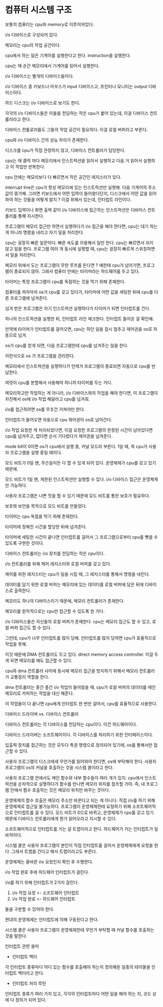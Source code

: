 # 컴퓨터 시스템 구조

보통의 컴퓨터는 cpu와 memory로 이루어져있다.

i/o 디바이스로 구성되어 있다.

메모리는 cpu의 작업 공간이다. 

cpu에서 하는 일은 기계어를 실행한다고 한다. instruction을 실행한다.

cpu는 매 순간 메모리에서 기계어를 읽어서 실행한다.

i/o 디바이스는 별개의 디바이스들이다. 

i/o 디바이스 중 키보드나 마우스가 input 디바이스고, 프린터나 모니터는 output 디바이스이다.

하드 디스크는 i/o 디바이스로 보기도 한다. 

각각의 i/o 디바이스들은 이들을 전담하는 작은 cpu가 붙어 있는데, 이걸 디바이스 컨트롤러라고 한다.

디바이스 컨틀로러들도 그들의 작업 공간이 필요하다. 이걸 로컬 버퍼라고 부른다.

cpu와 i/o 디바이스 간의 성능 차이가 존재한다.

디스크를 cpu가 직접 관장하지 않고, 디바이스 컨트롤러가 담당한다.

cpu는 매 클럭 마다 메모리에서 인스트럭션을 읽어서 실행하고 다음 거 읽어서 실행하고 이 작업만 반복한다.

cpu 안에는 메모리보다 더 빠르면서 작은 공간인 레지스터가 있다.

interrupt line은 cpu가 항상 메모리에 있는 인스트럭션만 실행해. 다음 기계어의 주소값이 증가해. 그러면 키보드에서 어떤 입력이 들어왔다던지, 디스크에서 어떤 값을 읽어와야 하는 것들을 어떻게 알지 ? 이걸 위해서 있는데, 인터럽트 라인이다. 

키보드 입력이나 화면 출력 같이 i/o 디바이스에 접근하는 인스트럭션은 디바이스 컨트롤러를 통해 지시한다.

프로그램이 메모리 접근만 하면서 실행하다가 i/o 접근을 해야 한다면, cpu는 대기 하는 게 아니라 명령을 내리고 자기 일을 처리한다.

cpu는 굉장히 빠른 일꾼이다. 빠른 속도를 이용해서 일만 한다. cpu는 빠르면서 쉬지 않고 일을 한다. 프로그램 여러 개 동시에 실행할 때, cpu는 굉장히 빠르게 스위칭하면서 일을 처리한다.

메모리 위에서 도는 프로그램이 무한 루프를 돈다면 ? 얘한테 cpu가 넘어가면, 프로그램이 종료되지 않아. 그래서 컴퓨터 안에는 타이머라는 하드웨어를 두고 있다. 

타이머는 특정 프로그램이 cpu를 독점하는 것을 막기 위해 존재한다.

컴퓨터를 켜자마자 os가 cpu를 갖고 있다가, 타이머에 어떤 값을 세팅한 뒤에 cpu를 다른 프로그램에 넘겨준다. 

넘겨 받은 프로그램은 자기 인스트럭션 실행하다가 타이머가 되면 인터럽트를 건다. 

하나의 인스트럭션을 실행한 뒤, 인터럽트 라인 체크한다. 인터럽트 들어온 걸 확인해. 

만약에 타이머가 인터럽트를 걸어오면, cpu는 하던 일을 잠시 멈추고 제어권을 os로 자동으로 넘겨.

os가 cpu를 얻게 되면, 다음 프로그램한테 cpu를 넘겨주는 일을 한다.

이런식으로 os 가 프로그램을 관리한다.

메모리에서 인스트럭션을 실행하다가 언제가 프로그램이 종료되면 자동으로 cpu를 반납한다.

여럿이 cpu를 분할해서 사용해야 하니까 타이머를 두는 거다.

메모리하고만 작업하는 게 아니라, i/o 디바이스와의 작업을 해야 한다면, 이 프로그램이 자진해서 os에 i/o 작업 해달라고 cpu를 넘겨줘.

i/o를 접근하려면 os를 무조건 거쳐야만 한다. 

인터럽트가 들어오면 자동으로 cpu 제어권이 os로 넘어간다.

i/o 작업 요청한 게 처리되었다면, 이걸 요청한 프로그램의 한정된 시간이 남아있다면 cpu를 넘겨주고, 없다면 순서 기다렸다가 제어권을 넘겨준다.

mode bit이 0이면 os가 cpu에서 실행 중, 커널 모드라 부른다.
1일 때, 즉 cpu가 사용자 프로그램을 실행 중일 때이다.

모드 비트가 0일 땐, 무슨일이든 다 할 수 있게 되어 있다. 운영체제가 cpu를 갖고 있기 때문에.

모드 비트가 1일 땐, 제한된 인스트럭션만 실행할 수 있다.
i/o 디바이스 접근은 운영체제만 가능하다. 

사용자 프로그램은 나쁜 짓을 할 수 있기 때문에 모드 비트를 통한 보호가 필요하다.

보호와 보안을 목적으로 모드 비트를 만들었다.

타이머는 cpu 독점을 막기 위해 존재한다.

타이머에 정해진 시간을 할당한 뒤에 넘겨준다.

타이머에 세팅한 시간이 끝나면 인터럽트를 걸어서 그 프로그램으로부터 cpu를 뺏을 수 있도록 구현한 것이다.

디바이스 컨트롤러는 i/o 장치를 전담하는 작은 cpu이다.

i/o 컨트롤러를 위해 제어 레지스터와 로컬 버퍼를 갖고 있다.

제어를 위한 레지스터는 cpu가 일을 시킬 때, 그 레지스터를 통해서 명령을 내린다.

데이터를 담기 위한 로컬 버퍼는 메모리에 있는 데이터를 로컬 버퍼에 담은 뒤에 디바이스로 출력한다.

메모리도 하나의 디바이스이기 때문에, 메모리 컨트롤러가 존재한다.

메모리를 원칙적으로는 cpu만 접근할 수 있도록 한 거다.

i/o 디바이스들은 자신들의 로컬 버퍼가 존재한다. cpu는 메모리 접근도 할 수 있고, 로컬 버퍼 접근도 할 수 있다.

그런데, cpu가 너무 인터럽트를 많이 당해. 인터럽트를 많이 당하면 cpu가 효율적으로 작업을 못해.

이것 때문에 DMA 컨트롤러도 두고 있다. direct memory access controller. 이걸 두게 되면 메모리를 얘도 접근할 수 있다.

cpu와 dma 컨트롤러 사이에 동시에 메모리 접근을 방지하기 위해서 메모리 컨트롤러가 교통정리 역할을 한다.

dma 컨트롤러는 중간 중간 i/o 작업이 들어왔을 때, cpu가 로컬 버퍼의 데이터를 메인 메모리로 카피하는 작업을 대신 해준다.

이 작업들이 다 끝나면 cpu에게 인터럽트 한 번만 걸어서, cpu를 효율적으로 사용한다.

디바이스 드라이버 vs. 디바이스 컨트롤러

디바이스 컨트롤러는 각 디바이스를 전담하는 cpu이다. 이건 하드웨어이다.

디바이스 드라이버는 소프트웨어이다. 각 디바이스를 처리하기 위한 인터페이스이다. 

입출력 장치를 접근하는 것은 모두다 특권 명령으로 정의되어 있기에, os를 통해서만 접근할 수 있다.

사용자 프로그램이 디스크에세 무언가를 읽어와야 한다면, os에 부탁해야 한다. 사용자 프로그램이 os의 커널을 호출하는 것을 시스템 콜이라고 한다. 

사용자 프로그램 안에서도 메인 함수와 내부 함수들이 여러 개가 있지. cpu에서 인스트럭션을 순차적으로 실행하다가 함수를 만나면 메모리 위치를 점프할 거야. 즉, 내 프로그램 안에서 함수 호출하는 것은 메모리 위치만 바꾸는 것이다.

운영체제의 함수 호출은 메모리 주소만 바꾼다고 되는 게 아니다. 직접 i/o를 하기 위해 운영체제로 접근일 불가능하다. 
프로그램이 운영체제한테 요청하기 위해 소프트웨어적으로 인터럽트를 걸 수 있다. 모드 비트가 0으로 바뀌고, 운영체제가 cpu를 갖고 있기 때문에 디바이스 컨트롤러에게 뭔가 읽어오라고 지시할 수 있다.

소프트웨어적으로 인터럽트를 거는 걸 트랩이라고 한다. 하드웨어가 거는 인터럽트가 일바적이다. 

시스템 콜은 사용자 프로그램이 본인이 직접 인터럽트를 걸어서 운영체제에게 요청을 한다. 그래서 트랩을 건다고 해서 트랩이라고도 부른다.

운영체제는 올바른 i/o 요청인지 확인 후 수행한다.

i/o 작업 완료 후에 하드웨어 인터럽트가 걸린다.

i/o를 하기 위해 인터럽트가 2가지 걸린다. 

1. i/o 작업 요청 <- 소프트웨어 인터럽트
2. i/o 작업 완료 <- 하드웨어 인터럽트

둘을 구분할 수 있어야 한다.

현대의 운영체제는 인터럽트에 의해 구동된다고 한다.

시스템 콜은 사용자 프로그램이 운영체제한테 무언가 부탁할 때 커널 함수를 호출하는 것을 말한다.

인터럽트 관련 용어

* 인터럽트 백터

각 인터럽트 종류마다 어디 있는 함수를 호출해야 하는지 정의해둔 일종의 테이블을 인터럽트 백터라고 한다.

* 인터럽트 처리 루틴

인터럽트 종류가 여러 가지 있고, 각각의 인터럽트마다 어떤 일을 해야 하는 지, 코드 상에 다 정의가 되어 있다.

